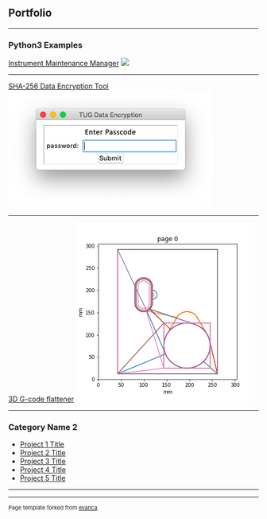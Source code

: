 ## Portfolio

---

### Python3 Examples

[Instrument Maintenance Manager](/instrument_mgr)
<img src="images/dummy_thumbnail.jpg?raw=true"/>

---
[SHA-256 Data Encryption Tool](/data_encryption)
<img src="images/encrypter1.png"/>

---
[3D G-code flattener](/3d_2d)
<img src="images/pyplot.png"/>

---

### Category Name 2

- [Project 1 Title](http://example.com/)
- [Project 2 Title](http://example.com/)
- [Project 3 Title](http://example.com/)
- [Project 4 Title](http://example.com/)
- [Project 5 Title](http://example.com/)

---




---
<p style="font-size:11px">Page template forked from <a href="https://github.com/evanca/quick-portfolio">evanca</a></p>
<!-- Remove above link if you don't want to attibute -->
